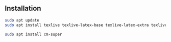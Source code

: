 

## Installation

```bash
sudo apt update
sudo apt install texlive texlive-latex-base texlive-latex-extra texlive-fonts-recommended dvipng
```

```bash
sudo apt install cm-super
```